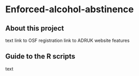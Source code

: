 # Enforced-alcohol-abstinence
## About this project
text
link to OSF registration
link to ADRUK website features

## Guide to the R scripts
text
